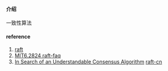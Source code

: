 #### 介绍

一致性算法



#### reference

1. [raft ](https://raft.github.io/)
2. [MIT6.2824 raft-faq](https://pdos.csail.mit.edu/6.824/papers/raft-faq.txt)
2. [In Search of an Understandable Consensus Algorithm](https://web.stanford.edu/~ouster/cgi-bin/papers/raft-atc14) [raft-cn](https://github.com/maemual/raft-zh_cn/blob/master/raft-zh_cn.md)

